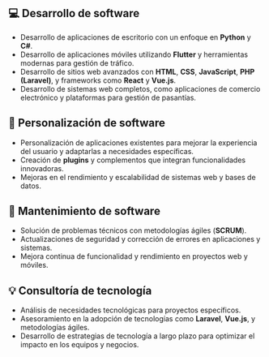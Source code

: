 ## 💻 Desarrollo de software
- Desarrollo de aplicaciones de escritorio con un enfoque en **Python** y **C#**.
- Desarrollo de aplicaciones móviles utilizando **Flutter** y herramientas modernas para gestión de tráfico.
- Desarrollo de sitios web avanzados con **HTML**, **CSS**, **JavaScript**, **PHP (Laravel)**, y frameworks como **React** y **Vue.js**.
- Desarrollo de sistemas web completos, como aplicaciones de comercio electrónico y plataformas para gestión de pasantías.

## 🔧 Personalización de software
- Personalización de aplicaciones existentes para mejorar la experiencia del usuario y adaptarlas a necesidades específicas.
- Creación de **plugins** y complementos que integran funcionalidades innovadoras.
- Mejoras en el rendimiento y escalabilidad de sistemas web y bases de datos.

## 🔩 Mantenimiento de software
- Solución de problemas técnicos con metodologías ágiles (**SCRUM**).
- Actualizaciones de seguridad y corrección de errores en aplicaciones y sistemas.
- Mejora continua de funcionalidad y rendimiento en proyectos web y móviles.

## 💡 Consultoría de tecnología
- Análisis de necesidades tecnológicas para proyectos específicos.
- Asesoramiento en la adopción de tecnologías como **Laravel**, **Vue.js**, y metodologías ágiles.
- Desarrollo de estrategias de tecnología a largo plazo para optimizar el impacto en los equipos y negocios.
